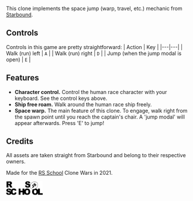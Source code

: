 This clone implements the space jump (warp, travel, etc.) mechanic from [Starbound](https://store.steampowered.com/app/211820/Starbound/).

## Controls
Controls in this game are pretty straightforward:
| Action | Key |
|---|---|
| Walk (run) left | ```A```  |
| Walk (run) right | ```D``` |
| Jump (when the jump modal is open) | ```E``` |

## Features
- **Character control.** Control the human race character with your keyboard. See the control keys above.
- **Ship free roam.** Walk around the human race ship freely.
- **Space warp.** The main feature of this clone. To engage, walk right from the spawn point until you reach the captain's chair. A 'jump modal' will appear afterwards. Press 'E' to jump!

## Credits
All assets are taken straight from Starbound and belong to their respective owners.  

Made for the [RS School](https://rs.school/js/) Clone Wars in 2021.  

<img src="./rss_logo.png" width="100">